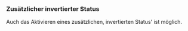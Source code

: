 ﻿### Zusätzlicher invertierter Status

Auch das Aktivieren eines zusätzlichen, invertierten Status' ist möglich.

